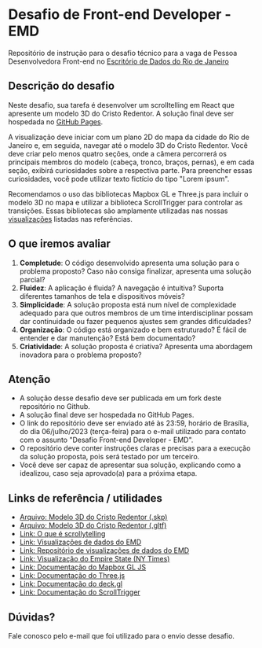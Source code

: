 # Desafio de Front-end Developer - EMD

Repositório de instrução para o desafio técnico para a vaga de Pessoa Desenvolvedora Front-end no [Escritório de Dados do Rio de Janeiro](https://dados.rio)

## Descrição do desafio

Neste desafio, sua tarefa é desenvolver um scrolltelling em React que apresente um modelo 3D do Cristo Redentor. A solução final deve ser hospedada no [GitHub Pages](https://pages.github.com/).

A visualização deve iniciar com um plano 2D do mapa da cidade do Rio de Janeiro e, em seguida, navegar até o modelo 3D do Cristo Redentor. Você deve criar pelo menos quatro seções, onde a câmera percorrerá os principais membros do modelo (cabeça, tronco, braços, pernas), e em cada seção, exibirá curiosidades sobre a respectiva parte. Para preencher essas curiosidades, você pode utilizar texto fictício do tipo "Lorem ipsum".

Recomendamos o uso das bibliotecas Mapbox GL e Three.js para incluir o modelo 3D no mapa e utilizar a biblioteca ScrollTrigger para controlar as transições. Essas bibliotecas são amplamente utilizadas nas nossas [visualizações](https://www.dados.rio/especiais) listadas nas referências.

## O que iremos avaliar

1. **Completude**: O código desenvolvido apresenta uma solução para o problema proposto? Caso não consiga finalizar, apresenta uma solução parcial?
2. **Fluidez**: A aplicação é fluida? A navegação é intuitiva? Suporta diferentes tamanhos de tela e dispositivos móveis?
3. **Simplicidade**: A solução proposta está num nível de complexidade adequado para que outros membros de um time interdisciplinar possam dar continuidade ou fazer pequenos ajustes sem grandes dificuldades?
4. **Organização**: O código está organizado e bem estruturado? É fácil de entender e dar manutenção? Está bem documentado?
5. **Criatividade**: A solução proposta é criativa? Apresenta uma abordagem inovadora para o problema proposto?

## Atenção

- A solução desse desafio deve ser publicada em um fork deste repositório no Github.
- A solução final deve ser hospedada no GitHub Pages.
- O link do repositório deve ser enviado até às 23:59, horário de Brasília, do dia 06/julho/2023 (terça-feira) para o e-mail utilizado para contato com o assunto "Desafio Front-end Developer - EMD".
- O repositório deve conter instruções claras e precisas para a execução da solução proposta, pois será testado por um terceiro.
- Você deve ser capaz de apresentar sua solução, explicando como a idealizou, caso seja aprovado(a) para a próxima etapa.

## Links de referência / utilidades

- [Arquivo: Modelo 3D do Cristo Redentor (.skp)](https://cdn.discordapp.com/attachments/894363843399127061/1122941155722661938/cristo.skp)
- [Arquivo: Modelo 3D do Cristo Redentor (.gltf)](https://cdn.discordapp.com/attachments/894363843399127061/1122944160446545950/cristo.gltf)
- [Link: O que é scrollytelling](https://racecomunicacao.com.br/scrollytelling/)
- [Link: Visualizações de dados do EMD](https://www.dados.rio/especiais)
- [Link: Repositório de visualizações de dados do EMD](https://github.com/prefeitura-rio/viz)
- [Link: Visualização do Empire State (NY Times)](https://www.nytimes.com/interactive/2021/09/15/nyregion/empire-state-building-reopening-new-york.html)
- [Link: Documentação do Mapbox GL JS](https://docs.mapbox.com/mapbox-gl-js/guides/)
- [Link: Documentação do Three.js](https://threejs.org/examples/)
- [Link: Documentação do deck.gl](https://deck.gl/docs)
- [Link: Documentação do ScrollTrigger](https://greensock.com/docs/v3/Plugins/ScrollTrigger)

## Dúvidas?

Fale conosco pelo e-mail que foi utilizado para o envio desse desafio.
